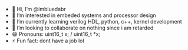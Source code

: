 - 👋 Hi, I’m @imbluedabr
- 👀 I’m interested in embeded systems and processor design
- 🌱 I’m currently learning verilog HDL, python, c++, kernel development
- 💞️ I’m looking to collaborate on nothing since i am retarded
- 😄 Pronouns: uint16_t x; / uint16_t *x;
- ⚡ Fun fact: dont have a job lol

<!---
ketamineismybenzin/ketamineismybenzin is a ✨ special ✨ repository because its `README.md` (this file) appears on your GitHub profile.
You can click the Preview link to take a look at your changes.
--->
